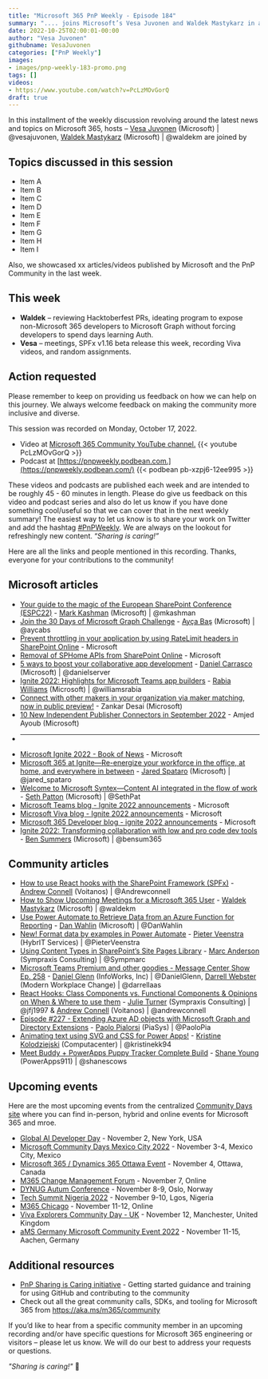 ```yaml
---
title: "Microsoft 365 PnP Weekly - Episode 184"
summary: ".... joins Microsoft’s Vesa Juvonen and Waldek Mastykarz in a discussion on  and more. 14 articles/videos by Microsoft/Community are highlighted."
date: 2022-10-25T02:00:01-00:00
author: "Vesa Juvonen"
githubname: VesaJuvonen
categories: ["PnP Weekly"]
images:
- images/pnp-weekly-183-promo.png
tags: []
videos:
- https://www.youtube.com/watch?v=PcLzMOvGorQ
draft: true
---
```

 
In this installment of the weekly discussion revolving around the latest news and topics on Microsoft 365, hosts – [Vesa Juvonen](http://twitter.com/vesajuvonen) (Microsoft) \| @vesajuvonen, [Waldek Mastykarz](http://twitter.com/waldekm) (Microsoft) \| @waldekm are joined by 

## Topics discussed in this session

* Item A
* Item B
* Item C
* Item D
* Item E
* Item F
* Item G
* Item H
* Item I

Also, we showcased xx articles/videos published by Microsoft and the PnP Community in the last week.

## This week

* **Waldek** – reviewing Hacktoberfest PRs, ideating program to expose non-Microsoft 365 developers to Microsoft Graph without forcing developers to spend days learning Auth.
* **Vesa** – meetings, SPFx v1.16 beta release this week, recording Viva videos, and random assignments.

## Action requested

Please remember to keep on providing us feedback on how we can help on this journey. We always welcome feedback on making the community more inclusive and diverse.

This session was recorded on Monday, October 17, 2022.

*   Video at [Microsoft 365 Community YouTube channel.](https://aka.ms/m365pnp-videos)
    {{< youtube PcLzMOvGorQ >}}
*   Podcast at [https://pnpweekly.podbean.com.](https://pnpweekly.podbean.com/) 
    {{< podbean pb-xzpj6-12ee995 >}}   

These videos and podcasts are published each week and are intended to be roughly 45 - 60 minutes in length.  Please do give us feedback on this video and podcast series and also do let us know if you have done something cool/useful so that we can cover that in the next weekly summary! The easiest way to let us know is to share your work on Twitter and add the hashtag [#PnPWeekly](https://twitter.com/search?q=%23pnpweekly). We are always on the lookout for refreshingly new content. “_Sharing is caring!”_ 

Here are all the links and people mentioned in this recording. Thanks, everyone for your contributions to the community!

## Microsoft articles

* [Your guide to the magic of the European SharePoint Conference (ESPC22)](https://techcommunity.microsoft.com/t5/microsoft-sharepoint-blog/your-guide-to-the-magic-of-the-european-sharepoint-conference/ba-p/3657274) - [Mark Kashman](https://twitter.com/mkashman) (Microsoft) | @mkashman
* [Join the 30 Days of Microsoft Graph Challenge](https://devblogs.microsoft.com/microsoft365dev/announcement-30-days-of-microsoft-graph-challenge/) - [Ayça Baş](https://twitter.com/aycabs) (Microsoft) | @aycabs
* [Prevent throttling in your application by using RateLimit headers in SharePoint Online](https://devblogs.microsoft.com/microsoft365dev/prevent-throttling-in-your-application-by-using-ratelimit-headers-in-sharepoint-online/) - Microsoft
* [Removal of SPHome APIs from SharePoint Online](https://devblogs.microsoft.com/microsoft365dev/removal-of-sphome-apis-from-sharepoint-online/) - Microsoft
* [5 ways to boost your collaborative app development](https://devblogs.microsoft.com/microsoft365dev/5-ways-to-boost-your-collaborative-app-development/) - [Daniel Carrasco](https://twitter.com/danielserver) (Microsoft) | @danielserver
* [Ignite 2022: Highlights for Microsoft Teams app builders](https://devblogs.microsoft.com/microsoft365dev/ignite-2022-highlights-for-microsoft-teams-app-builders/) - [Rabia Williams](https://twitter.com/williamsrabia) (Microsoft) | @williamsrabia
* [Connect with other makers in your organization via maker matching, now in public preview!](https://powerapps.microsoft.com/en-us/blog/announcing-public-preview-of-maker-matching-in-power-apps/) - Zankar Desai (Microsoft)
* [10 New Independent Publisher Connectors in September 2022](https://powerautomate.microsoft.com/en-us/blog/10-new-independent-publisher-connectors-in-september-2022/) - Amjed Ayoub (Microsoft)
* ---
* [Microsoft Ignite 2022 - Book of News](https://news.microsoft.com/ignite-2022-book-of-news/) - Microsoft
* [Microsoft 365 at Ignite—Re-energize your workforce in the office, at home, and everywhere in between](https://www.microsoft.com/microsoft-365/blog/2022/10/12/microsoft-365-at-ignite-re-energize-your-workforce-in-the-office-at-home-and-everywhere-in-between/) - [Jared Spataro](https://twitter.com/jared_spataro) (Microsoft) | @jared_spataro
* [Welcome to Microsoft Syntex—Content AI integrated in the flow of work](https://www.microsoft.com/microsoft-365/blog/2022/10/12/welcome-to-microsoft-syntexcontent-ai-integrated-in-the-flow-of-work/) - [Seth Patton](https://twitter.com/SethPat) (Microsoft) | @SethPat
* [Microsoft Teams blog - Ignite 2022 announcements](https://techcommunity.microsoft.com/t5/microsoft-teams-blog/bg-p/MicrosoftTeamsBlog) - Microsoft
* [Microsoft Viva blog - Ignite 2022 announcements](https://techcommunity.microsoft.com/t5/microsoft-viva-blog/bg-p/MicrosoftVivaBlog) - Microsoft
* [Microsoft 365 Developer blog - ignite 2022 announcements](https://devblogs.microsoft.com/microsoft365dev/) - Microsoft
* [Ignite 2022: Transforming collaboration with low and pro code dev tools](https://devblogs.microsoft.com/microsoft365dev/ignite-2022-transforming-collaboration-with-low-and-pro-code-dev-tools/) - [Ben Summers](https://twitter.com/bensum365) (Microsoft) | @bensum365

## Community articles

* [How to use React hooks with the SharePoint Framework (SPFx)](https://pnp.github.io/blog/post/how-to-use-react-hooks-with-sharepoint-framework-spfx-projects/) - [Andrew Connell](https://twitter.com/andrewconnell) (Voitanos) | @Andrewconnell
* [How to Show Upcoming Meetings for a Microsoft 365 User](https://www.freecodecamp.org/news/how-to-show-upcoming-meetings-for-a-microsoft-365-user/) - [Waldek Mastykarz](https://twitter.com/waldekm) (Microsoft) | @waldekm
* [Use Power Automate to Retrieve Data from an Azure Function for Reporting](https://blog.codewithdan.com/use-power-automate-to-retrieve-data-from-an-azure-function-for-reporting/) - [Dan Wahlin](https://twitter.com/DanWahlin) (Microsoft) | @DanWahlin
* [New! Format data by examples in Power Automate](https://sharepains.com/2022/10/21/new-format-data-by-examples-in-power-automate/) - [Pieter Veenstra](https://twitter.com/PieterVeenstra) (HybrIT Services) | @PieterVeenstra
* [Using Content Types in SharePoint’s Site Pages Library](https://sympmarc.com/2022/10/20/using-content-types-in-sharepoints-site-pages-library/) - [Marc Anderson](https://twitter.com/sympmarc) (Sympraxis Consulting) | @Sympmarc
* [Microsoft Teams Premium and other goodies - Message Center Show Ep. 258](https://regarding365.com/microsoft-teams-premium-and-other-goodies-5924c4a79a3a) - [Daniel Glenn](https://twitter.com/DanielGlenn) (InfoWorks, Inc) | @DanielGlenn, [Darrell Webster](http://twitter.com/darrellaas) (Modern Workplace Change) | @darrellaas
* [React Hooks: Class Components vs. Functional Components & Opinions on When & Where to use them](https://www.youtube.com/watch?v=1fItx3o4k_Q) - [Julie Turner](https://twitter.com/jfj1997) (Sympraxis Consulting) | @jfj1997 & [Andrew Connell](https://twitter.com/andrewconnell) (Voitanos) | @andrewconnell
* [Episode #227 - Extending Azure AD objects with Microsoft Graph and Directory Extensions](https://www.youtube.com/watch?v=kXot92o0n8Q) - [Paolo Pialorsi](https://twitter.com/PaoloPia) (PiaSys) | @PaoloPia
* [Animating text using SVG and CSS for Power Apps!](https://www.youtube.com/watch?v=fbKyzFZodZs) - [Kristine Kolodziejski](https://twitter.com/kristinekk94) (Computacenter) | @kristinekk94
* [Meet Buddy + PowerApps Puppy Tracker Complete Build](https://www.youtube.com/watch?v=ecEwXzJoY-8) - [Shane Young](https://twitter.com/ShanesCows) (PowerApps911) | @shanescows


## Upcoming events

Here are the most upcoming events from the centralized [Community Days site](https://communitydays.org/events?when=upcoming) where you can find in-person, hybrid and online events for Microsoft 365 and mroe.

* [Global AI Developer Day](https://globalai.community/developer-days/north-america-thetechplatform-5574/) - November 2, New York, USA
* [Microsoft Community Days Mexico City 2022](https://mscloudevents.com/) - November 3-4, Mexico City, Mexico
* [Microsoft 365 / Dynamics 365 Ottawa Event](https://m365ottawa.com/) - November 4, Ottawa, Canada
* [M365 Change Management Forum](https://www.communitydays.org/event/2022-11-07/m365-change-management-forum#Home) - November 7, Online
* [DYNUG Autum Conference](https://dynug.no/arrangementer/dynug-hostkonferanse-2/) - November 8-9, Oslo, Norway
* [Tech Summit Nigeria 2022](https://www.techsummitnigeria.com/) - November 9-10, Lgos, Nigeria
* [M365 Chicago](https://m365chicago.com/) - November 11-12, Online
* [Viva Explorers Community Day - UK](https://www.vivaexplorers.com/) - November 12, Manchester, United Kingdom
* [aMS Germany Microsoft Community Event 2022](https://www.bechtle.com/de-en/about-bechtle/events/amsgermany) - November 11-15, Aachen, Germany


## Additional resources

* [PnP Sharing is Caring initiative](https://aka.ms/sharing-is-caring) - Getting started guidance and training for using GitHub and contributing to the community
* Check out all the great community calls, SDKs, and tooling for Microsoft 365 from <https://aka.ms/m365/community>

If you’d like to hear from a specific community member in an upcoming recording and/or have specific questions for Microsoft 365 engineering or visitors – please let us know. We will do our best to address your requests or questions.

_"Sharing is caring!"_ 🧡

